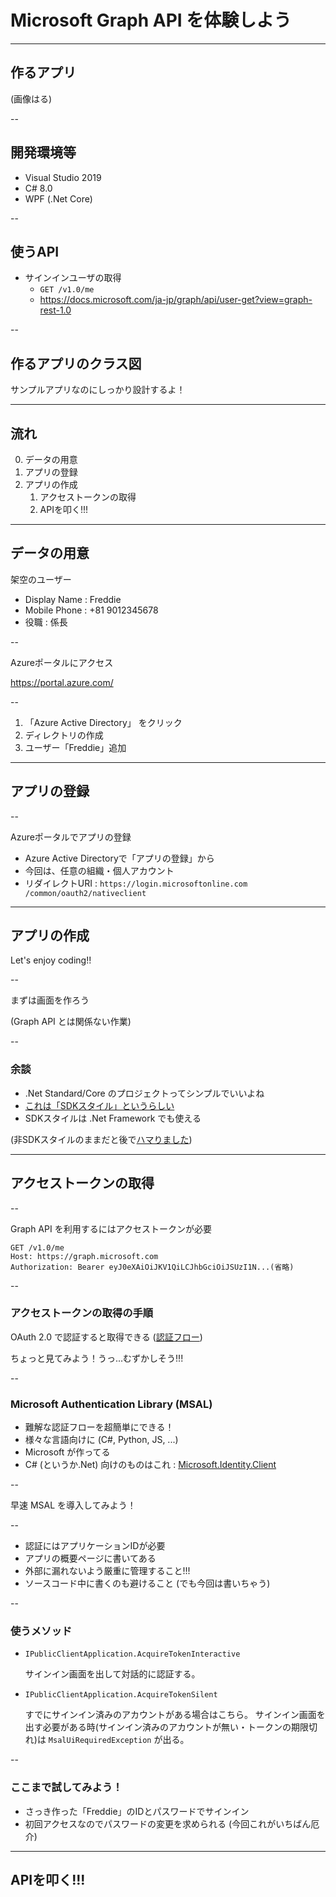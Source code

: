 # Microsoft Graph API を体験しよう

---

## 作るアプリ

(画像はる)

--

## 開発環境等

* Visual Studio 2019
* C# 8.0
* WPF (.Net Core)

--

## 使うAPI

* サインインユーザの取得
    * `GET /v1.0/me`
    * https://docs.microsoft.com/ja-jp/graph/api/user-get?view=graph-rest-1.0

--

## 作るアプリのクラス図

サンプルアプリなのにしっかり設計するよ！


---

## 流れ

0. データの用意
1. アプリの登録
2. アプリの作成
    1. アクセストークンの取得
    2. APIを叩く!!!

---

## データの用意

架空のユーザー
* Display Name : Freddie
* Mobile Phone : +81 9012345678
* 役職 : 係長

--

Azureポータルにアクセス

https://portal.azure.com/

--

1. 「Azure Active Directory」 をクリック
2. ディレクトリの作成
3. ユーザー「Freddie」追加

---

## アプリの登録

--

Azureポータルでアプリの登録

* Azure Active Directoryで「アプリの登録」から
* 今回は、任意の組織・個人アカウント
* リダイレクトURI : `https://login.microsoftonline.com /common/oauth2/nativeclient`

---

## アプリの作成

Let's enjoy coding!!

--

まずは画面を作ろう

(Graph API とは関係ない作業)

--

### 余談

* .Net Standard/Core のプロジェクトってシンプルでいいよね
* [これは「SDKスタイル」というらしい](https://docs.microsoft.com/ja-jp/nuget/resources/check-project-format)
* SDKスタイルは .Net Framework でも使える

(非SDKスタイルのままだと後で[ハマりました](http://kuttsun.blogspot.com/2018/08/dll.html))

---

## アクセストークンの取得

--

Graph API を利用するにはアクセストークンが必要

```
GET /v1.0/me
Host: https://graph.microsoft.com
Authorization: Bearer eyJ0eXAiOiJKV1QiLCJhbGciOiJSUzI1N...(省略)
```

--

### アクセストークンの取得の手順

OAuth 2.0 で認証すると取得できる
([認証フロー](https://docs.microsoft.com/ja-jp/azure/active-directory/develop/v2-oauth2-auth-code-flow))

ちょっと見てみよう！うっ...むずかしそう!!!

--

### Microsoft Authentication Library (MSAL)

* 難解な認証フローを超簡単にできる！
* 様々な言語向けに (C#, Python, JS, ...)
* Microsoft が作ってる
* C# (というか.Net) 向けのものはこれ : [Microsoft.Identity.Client](https://www.nuget.org/packages/Microsoft.Identity.Client)

--

早速 MSAL を導入してみよう！

--

* 認証にはアプリケーションIDが必要
* アプリの概要ページに書いてある
* 外部に漏れないよう厳重に管理すること!!!
* ソースコード中に書くのも避けること (でも今回は書いちゃう)

--

### 使うメソッド

* `IPublicClientApplication.AcquireTokenInteractive`

    サインイン画面を出して対話的に認証する。

* `IPublicClientApplication.AcquireTokenSilent`

    すでにサインイン済みのアカウントがある場合はこちら。
    サインイン画面を出す必要がある時(サインイン済みのアカウントが無い・トークンの期限切れ)は
    `MsalUiRequiredException` が出る。

--

### ここまで試してみよう！

* さっき作った「Freddie」のIDとパスワードでサインイン
* 初回アクセスなのでパスワードの変更を求められる (今回これがいちばん厄介)

---

## APIを叩く!!!

